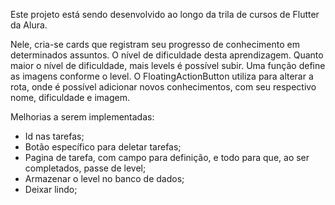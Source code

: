 Este projeto está sendo desenvolvido ao longo da trila de cursos de Flutter da Alura.

Nele, cria-se cards que registram seu progresso de conhecimento em determinados assuntos.
O nível de dificuldade desta aprendizagem.
Quanto maior o nível de dificuldade, mais levels é possível subir.
Uma função define as imagens conforme o level. 
O FloatingActionButton utiliza para alterar a rota, onde é possível adicionar novos conhecimentos, com seu respectivo nome, dificuldade e imagem.

Melhorias a serem implementadas:
- Id nas tarefas;
- Botão específico para deletar tarefas;
- Pagina de tarefa, com campo para definição, e todo para que, ao ser completados, passe de level;
- Armazenar o level no banco de dados;
- Deixar lindo;
